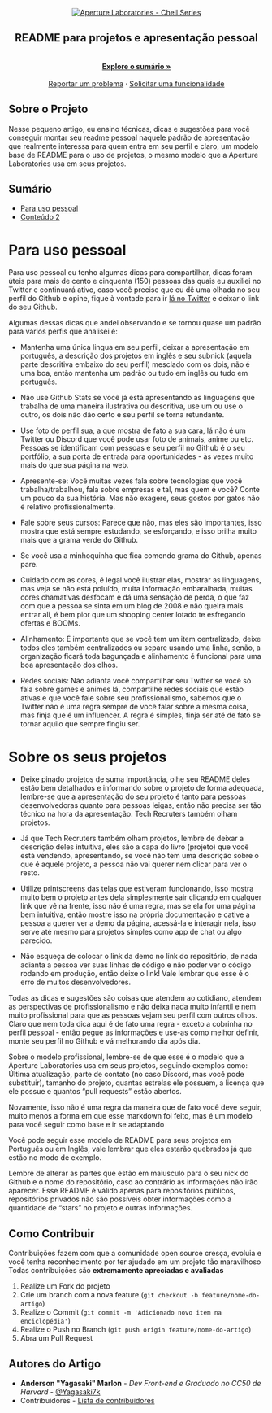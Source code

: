 <p align="center">
  <a href="https://github.com/ApertureLaboratory">
    <img alt="Aperture Laboratories - Chell Series" src="https://github.com/ApertureLaboratory/4chell/blob/main/.github/ChellSeries.png" />
    </a>    
</p>

<p align="center">
  <h2 align="center">README para projetos e apresentação pessoal</h2>
  
  <p align="center">
    <br />
    <a href="#Sumário"><strong>Explore o sumário »</strong></a>
    <br />
    <br />
    <a href="https://github.com/Yagasaki7K/readme4chell/issues">Reportar um problema</a>
    ·
    <a href="https://github.com/Yagasaki7K/readme4chell/issues">Solicitar uma funcionalidade</a>
  </p>
</p>

## Sobre o Projeto
Nesse pequeno artigo, eu ensino técnicas, dicas e sugestões para você conseguir montar seu readme pessoal naquele padrão de apresentação que realmente interessa para quem entra em seu perfil e claro, um modelo base de README para o uso de projetos, o mesmo modelo que a Aperture Laboratories usa em seus projetos.


## Sumário

- [Para uso pessoal](#para-uso-pessoal)
- [Conteúdo 2](#para-repositórios)
  
# Para uso pessoal
Para uso pessoal eu tenho algumas dicas para compartilhar, dicas foram úteis para mais de cento e cinquenta (150) pessoas das quais eu auxiliei no Twitter e continuará ativo, caso você precise que eu dê uma olhada no seu perfil do Github e opine, fique à vontade para ir [lá no Twitter](https://twitter.com/Yagasaki7K/status/1505935508853112832) e deixar o link do seu Github.

Algumas dessas dicas que andei observando e se tornou quase um padrão para vários perfis que analisei é: 

- Mantenha uma única lingua em seu perfil, deixar a apresentação em português, a descrição dos projetos em inglês e seu subnick (aquela parte descritiva embaixo do seu perfil) mesclado com os dois, não é uma boa, então mantenha um padrão ou tudo em inglês ou tudo em português.

- Não use Github Stats se você já está apresentando as linguagens que trabalha de uma maneira ilustrativa ou descritiva, use um ou use o outro, os dois não dão certo e seu perfil se torna retundante.

- Use foto de perfil sua, a que mostra de fato a sua cara, lá não é um Twitter ou Discord que você pode usar foto de animais, anime ou etc. Pessoas se identificam com pessoas e seu perfil no Github é o seu portfólio, a sua porta de entrada para oportunidades - às vezes muito mais do que sua página na web.

- Apresente-se: Você muitas vezes fala sobre tecnologias que você trabalha/trabalhou, fala sobre empresas e tal, mas quem é você? Conte um pouco da sua história. Mas não exagere, seus gostos por gatos não é relativo profissionalmente.

- Fale sobre seus cursos: Parece que não, mas eles são importantes, isso mostra que está sempre estudando, se esforçando, e isso brilha muito mais que a grama verde do Github.

- Se você usa a minhoquinha que fica comendo grama do Github, apenas pare.

- Cuidado com as cores, é legal você ilustrar elas, mostrar as linguagens, mas veja se não está poluído, muita informação embaralhada, muitas cores chamativas desfocam e dá uma sensação de perda, o que faz com que a pessoa se sinta em um blog de 2008 e não queira mais entrar ali, é bem pior que um shopping center lotado te esfregando ofertas e BOOMs.

- Alinhamento: É importante que se você tem um item centralizado, deixe todos eles também centralizados ou separe usando uma linha, senão, a organização ficará toda bagunçada e alinhamento é funcional para uma boa apresentação dos olhos.

- Redes sociais: Não adianta você compartilhar seu Twitter se você só fala sobre games e animes lá, compartilhe redes sociais que estão ativas e que você fale sobre seu profissionalismo, sabemos que o Twitter não é uma regra sempre de você falar sobre a mesma coisa, mas finja que é um influencer. A regra é simples, finja ser até de fato se tornar aquilo que sempre fingiu ser.

# Sobre os seus projetos
- Deixe pinado projetos de suma importância, olhe seu README deles estão bem detalhados e informando sobre o projeto de forma adequada, lembre-se que a apresentação do seu projeto é tanto para pessoas desenvolvedoras quanto para pessoas leigas, então não precisa ser tão técnico na hora da apresentação. Tech Recruters também olham projetos.

- Já que Tech Recruters também olham projetos, lembre de deixar a descrição deles intuitiva, eles são a capa do livro (projeto) que você está vendendo, apresentando, se você não tem uma descrição sobre o que é aquele projeto, a pessoa não vai querer nem clicar para ver o resto.

- Utilize printscreens das telas que estiveram funcionando, isso mostra muito bem o projeto antes dela simplesmente sair clicando em qualquer link que vê na frente, isso não é uma regra, mas se ela for uma página bem intuitiva, então mostre isso na própria documentação e cative a pessoa a querer ver a demo da página, acessá-la e interagir nela, isso serve até mesmo para projetos simples como app de chat ou algo parecido.

- Não esqueça de colocar o link da demo no link do repositório, de nada adianta a pessoa ver suas linhas de código e não poder ver o código rodando em produção, então deixe o link! Vale lembrar que esse é o erro de muitos desenvolvedores.

Todas as dicas e sugestões são coisas que atendem ao cotidiano, atendem as perspectivas de profissionalismo e não deixa nada muito infantil e nem muito profissional para que as pessoas vejam seu perfil com outros olhos. Claro que nem toda dica aqui é de fato uma regra - exceto a cobrinha no perfil pessoal - então pegue as informações e use-as como melhor definir, monte seu perfil no Github e vá melhorando dia após dia.

Sobre o modelo profissional, lembre-se de que esse é o modelo que a Aperture Laboratories usa em seus projetos, seguindo exemplos como: Última atualização, parte de contato (no caso Discord, mas você pode substituir), tamanho do projeto, quantas estrelas ele possuem, a licença que ele possue e quantos “pull requests” estão abertos.

Novamente, isso não é uma regra da maneira que de fato você deve seguir, muito menos a forma em que esse markdown foi feito, mas é um modelo para você seguir como base e ir se adaptando

Você pode seguir esse modelo de README para seus projetos em Português ou em Inglês, vale lembrar que eles estarão quebrados já que estão no modo de exemplo.

Lembre de alterar as partes que estão em maiusculo para o seu nick do Github e o nome do repositório, caso ao contrário as informações não irão aparecer. Esse README é válido apenas para repositórios públicos, repositórios privados não são possíveis obter informações como a quantidade de “stars” no projeto e outras informações.

## Como Contribuir

Contribuições fazem com que a comunidade open source cresça, evoluia e você tenha reconhecimento por ter ajudado em um projeto tão maravilhoso
Todas contribuições são **extremamente apreciadas e avaliadas**

1. Realize um Fork do projeto
2. Crie um branch com a nova feature (`git checkout -b feature/nome-do-artigo`)
3. Realize o Commit (`git commit -m 'Adicionado novo item na enciclopédia'`)
4. Realize o Push no Branch (`git push origin feature/nome-do-artigo`)
5. Abra um Pull Request

## Autores do Artigo

- **Anderson "Yagasaki" Marlon** - _Dev Front-end e Graduado no CC50 de Harvard_ - [@Yagasaki7k](https://twitter.com/Yagasaki7K)
- Contribuidores - [Lista de contribuidores](https://github.com/Yagasaki7K/readme4chell/graphs/contributors)
